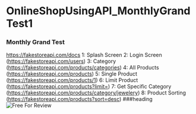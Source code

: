 # OnlineShopUsingAPI_MonthlyGrandTest1
### Monthly Grand Test
https://fakestoreapi.com/docs
1: Splash Screen
2: Login Screen (https://fakestoreapi.com/users)
3: Category (https://fakestoreapi.com/products/categories)
4: All Products (https://fakestoreapi.com/products)
5: Single Product (https://fakestoreapi.com/products/1)
6: Limit Product (https://fakestoreapi.com/products?limit=)
7: Get Specific Category (https://fakestoreapi.com/products/category/jewelery)
8: Product Sorting (https://fakestoreapi.com/products?sort=desc)
###heading
![Free For Review](https://user-images.githubusercontent.com/54198996/146499515-2234498d-fcc7-483d-8388-31246436ee42.png)
